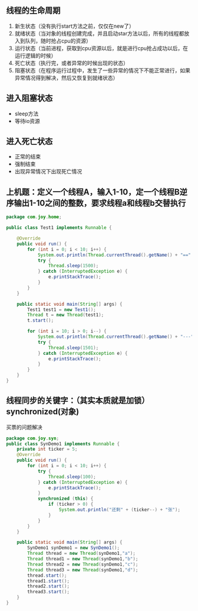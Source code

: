 ## 线程的生命周期

1. 新生状态（没有执行start方法之前，仅仅在new了）
2. 就绪状态（当对象的线程创建完成，并且启动star方法以后，所有的线程都放入到队列，随时抢占cpu的资源）
3. 运行状态（当前进程，获取到cpu资源以后，就是进行cpu抢占成功以后，在运行逻辑的时候）
4. 死亡状态（执行完，或者异常的时候出现的状态）
5. 阻塞状态（在程序运行过程中，发生了一些异常的情况下不能正常进行，如果异常情况得到解决，然后又恢复到就绪状态）

## 进入阻塞状态

- sleep方法
- 等待io资源

## 进入死亡状态

- 正常的结束
- 强制结束
- 出现异常情况下出现死亡情况

## 上机题：定义一个线程A，输入1-10，定一个线程B逆序输出1-10之间的整数，要求线程a和线程b交替执行

```java
package com.joy.home;

public class Test1 implements Runnable {

    @Override
    public void run() {
        for (int i = 0; i < 10; i++) {
            System.out.println(Thread.currentThread().getName() + "==" + i);
            try {
                Thread.sleep(1500);
            } catch (InterruptedException e) {
                e.printStackTrace();
            }
        }
    }

    public static void main(String[] args) {
        Test1 test1 = new Test1();
        Thread t = new Thread(test1);
        t.start();

        for (int i = 10; i > 0; i--) {
            System.out.println(Thread.currentThread().getName() + "---" + i);
            try {
                Thread.sleep(1501);
            } catch (InterruptedException e) {
                e.printStackTrace();
            }
        }
    }
}
```

## 线程同步的关键字：（其实本质就是加锁）synchronized(对象)

买票的问题解决

```java
package com.joy.syn;
public class SynDemo1 implements Runnable {
    private int ticker = 5;
    @Override
    public void run() {
        for (int i = 0; i < 10; i++) {
            try {
                Thread.sleep(100);
            } catch (InterruptedException e) {
                e.printStackTrace();
            }
            synchronized (this) {
                if (ticker > 0) {
                    System.out.println("还剩" + (ticker--) + "张");
                }
            }
        }
    }

    public static void main(String[] args) {
        SynDemo1 synDemo1 = new SynDemo1();
        Thread thread = new Thread(synDemo1,"a");
        Thread thread1 = new Thread(synDemo1,"b");
        Thread thread2 = new Thread(synDemo1,"c");
        Thread thread3 = new Thread(synDemo1,"d");
        thread.start();
        thread1.start();
        thread2.start();
        thread3.start();
    }
}
```

